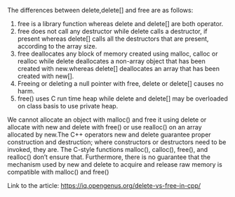 The differences between delete,delete[] and free are as follows:

1. free is a library function whereas delete and delete[] are both operator.
2. free does not call any destructor while delete calls a destructor, if present whereas delete[] calls all the destructors that are present, according to the array size.
3. free deallocates any block of memory created using malloc, calloc or realloc while delete deallocates a non-array object that has been created with new.whereas delete[] deallocates an array that has been created with new[].
4. Freeing or deleting a null pointer with free, delete or delete[] causes no harm.
5. free() uses C run time heap while delete and delete[] may be overloaded on class basis to use private heap.

We cannot allocate an object with malloc() and free it using delete or allocate with new and delete with free() or use realloc() on an array allocated by new.The C++ operators new and delete guarantee proper construction and destruction; where constructors or destructors need to be invoked, they are. The C-style functions malloc(), calloc(), free(), and realloc() don’t ensure that. Furthermore, there is no guarantee that the mechanism used by new and delete to acquire and release raw memory is compatible with malloc() and free()

Link to the article: https://iq.opengenus.org/delete-vs-free-in-cpp/
